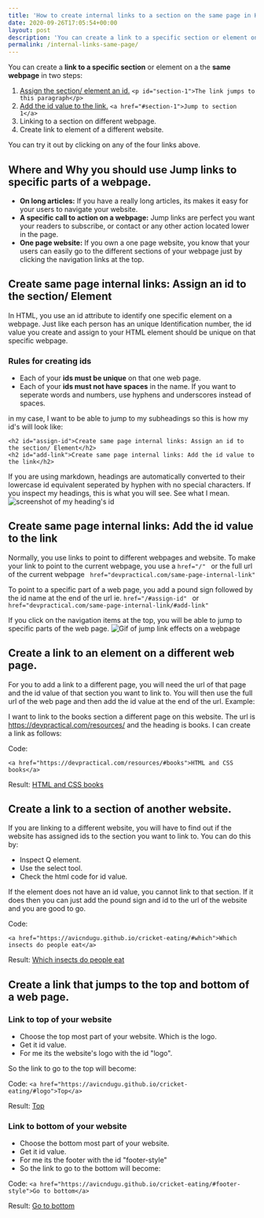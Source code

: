 ```yaml
---
title: 'How to create internal links to a section on the same page in HTML'
date: 2020-09-26T17:05:54+00:00
layout: post
description: 'You can create a link to a specific section or element on a the same webpage in two steps: 1. Assign the section/ element an id. <p id="section-1">The link jumps to this paragraph</p> 2. Add the id value to the link.<a href="#section-1">section-1</a>'
permalink: /internal-links-same-page/
---
```

You can create a **link to a specific section** or element on a the **same webpage** in two steps:
1. [Assign the section/ element an id.](#create-same-page-internal-links-assign-an-id-to-the-section-element) ```<p id="section-1">The link jumps to this paragraph</p>```
2. [Add the id value to the link.](#create-same-page-internal-links-add-the-id-value-to-the-link) ```<a href="#section-1">Jump to section 1</a>```
3. Linking to a section on different webpage.
4. Create link to element of a different website.

You can try it out by clicking on any of the four links above.

## Where and Why you should use Jump links to specific parts of a webpage.
- **On long articles:** If you have a really long articles, its makes it easy for your users to navigate your website. 
- **A specific call to action on a webpage:** Jump links are perfect you want your readers to subscribe, or contact or any other action located lower in the page.
- **One page website:** If you own a one page website, you know that your users can easily go to the different sections of your webpage just by clicking the navigation links at the top.

## Create same page internal links: Assign an id to the section/ Element
In HTML, you use an id attribute to identify one specific element on a webpage. Just like each person has an unique Identification number, the id value you create and assign to your HTML element should be unique on that specific webpage.
### Rules for creating ids
- Each of your **ids must be unique** on that one web page.
- Each of your **ids must not have spaces** in the name. If you want to seperate words and numbers, use hyphens and underscores instead of spaces.

in my case, I want to be able to jump to my subheadings so this is how my id's will look like:

```
<h2 id="assign-id">Create same page internal links: Assign an id to the section/ Element</h2>
<h2 id="add-link">Create same page internal links: Add the id value to the link</h2>
```

If you are using markdown, headings are automatically converted to their lowercase id equivalent seperated by hyphen with no special characters. If you inspect my headings, this is what you will see. See what I mean.
<img src="" alt="screenshot of my heading's id">


## Create same page internal links: Add the id value to the link
Normally, you use links to point to different webpages and website. To make your link to point to the current webpage, you use a ```href="/" ``` or the full url of the current webpage ``` href="devpractical.com/same-page-internal-link"```
 
 To point to a specific part of a web page, you add a pound sign followed by the id name at the end of the url ie. ```href="/#assign-id" ``` or	``` href="devpractical.com/same-page-internal-link/#add-link" ``` 

 If you click on the navigation items at the top, you will be able to jump to specific parts of the web page.
 <img src="" alt="Gif of jump link effects on a webpage">

## Create a link to an element on a different web page.
For you to add a link to a different page, you will need the url of that page and the id value of that section you want to link to.
You will then use the full url of the web page and then add the id value at the end of the url. Example:

I want to link to the books section a different page on this website. The url is https://devpractical.com/resources/ and the heading is books. I can create a link as follows:

Code:
``` 
<a href="https://devpractical.com/resources/#books">HTML and CSS books</a>
```

Result:
<a href="https://devpractical.com/resources/#books" target="_blank">HTML and CSS books</a> 

## Create a link to a section of another website.
If you are linking to a different website, you will have to find out if the website has assigned ids to the section you want to link to. You can do this by:
- Inspect Q element.
- Use the select tool.
- Check the html code for id value.

 If the element does not have an id value, you cannot link to that section. If it does then you can just add the pound sign and id to the url of the website and you are good to go.

Code:
``` 
<a href="https://avicndugu.github.io/cricket-eating/#which">Which insects do people eat</a>
```

 Result: 
<a href="https://avicndugu.github.io/cricket-eating/#which" target="_blank">Which insects do people eat</a>


 ## Create a link that jumps to the top and bottom of a web page.
### Link to top of your website
- Choose the top most part of your website. Which is the logo.
- Get it id value.
- For me its the website's logo with the id "logo".

So the link to go to the top will become: 

Code:
``` <a href="https://avicndugu.github.io/cricket-eating/#logo">Top</a> ```

Result:
<a href="https://avicndugu.github.io/cricket-eating/#logo"  target="_blank">Top</a>

### Link to bottom of your website
- Choose the bottom most part of your website.
- Get it id value.
- For me its the footer with the id "footer-style"
- So the link to go to the bottom will become:

Code:
```<a href="https://avicndugu.github.io/cricket-eating/#footer-style">Go to bottom</a>```

Result:
<a href="https://avicndugu.github.io/cricket-eating/#footer-style"  target="_blank">Go to bottom</a>
